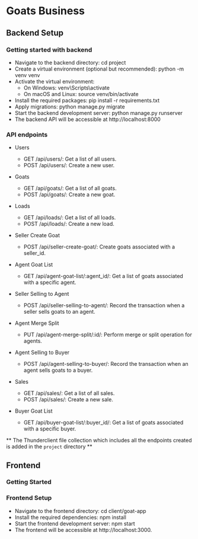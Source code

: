 # Goats Business


## Backend Setup

### Getting started with backend
-   Navigate to the backend directory: cd project
-   Create a virtual environment (optional but recommended): python -m venv venv
-   Activate the virtual environment:
    -   On Windows: venv\Scripts\activate
    -   On macOS and Linux: source venv/bin/activate
-   Install the required packages: pip install -r requirements.txt
-   Apply migrations: python manage.py migrate
-   Start the backend development server: python manage.py runserver
-   The backend API will be accessible at http://localhost:8000

### API endpoints

-   Users
    -   GET /api/users/: Get a list of all users.
    -   POST /api/users/: Create a new user.

-   Goats
    -   GET /api/goats/: Get a list of all goats.
    -   POST /api/goats/: Create a new goat.

-   Loads
    -   GET /api/loads/: Get a list of all loads.
    -   POST /api/loads/: Create a new load.

-   Seller Create Goat
    -   POST /api/seller-create-goat/: Create goats associated with a seller_id.

-   Agent Goat List
    -   GET /api/agent-goat-list/:agent_id/: Get a list of goats associated with a specific agent.

-   Seller Selling to Agent
    -   POST /api/seller-selling-to-agent/: Record the transaction when a seller sells goats to an agent.

-   Agent Merge Split
    -   PUT /api/agent-merge-split/:id/: Perform merge or split operation for agents.

-   Agent Selling to Buyer
    -   POST /api/agent-selling-to-buyer/: Record the transaction when an agent sells goats to a buyer.

-   Sales
    -   GET /api/sales/: Get a list of all sales.
    -   POST /api/sales/: Create a new sale.

-   Buyer Goat List
    -   GET /api/buyer-goat-list/:buyer_id/: Get a list of goats associated with a specific buyer.

** The Thunderclient file collection which includes all the endpoints created is added in the `project` directory **


## Frontend

### Getting Started


### Frontend Setup
-   Navigate to the frontend directory: cd client/goat-app
-   Install the required dependencies: npm install
-   Start the frontend development server: npm start
-   The frontend will be accessible at http://localhost:3000.